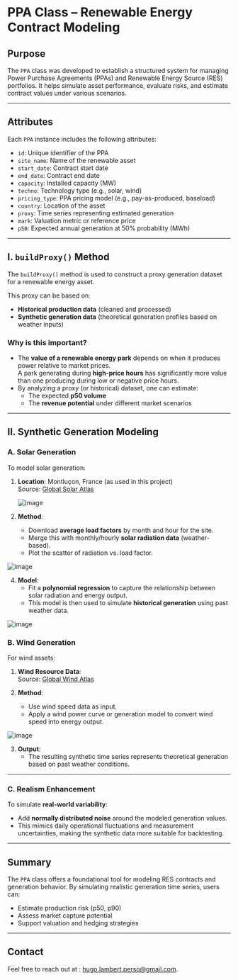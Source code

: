 # PPA Class – Renewable Energy Contract Modeling

## Purpose

The `PPA` class was developed to establish a structured system for managing Power Purchase Agreements (PPAs) and Renewable Energy Source (RES) portfolios. It helps simulate asset performance, evaluate risks, and estimate contract values under various scenarios.

---

## Attributes

Each `PPA` instance includes the following attributes:

- `id`: Unique identifier of the PPA  
- `site_name`: Name of the renewable asset  
- `start_date`: Contract start date  
- `end_date`: Contract end date  
- `capacity`: Installed capacity (MW)  
- `techno`: Technology type (e.g., solar, wind)  
- `pricing_type`: PPA pricing model (e.g., pay-as-produced, baseload)  
- `country`: Location of the asset  
- `proxy`: Time series representing estimated generation  
- `mark`: Valuation metric or reference price  
- `p50`: Expected annual generation at 50% probability (MWh)

---

## I. `buildProxy()` Method

The `buildProxy()` method is used to construct a proxy generation dataset for a renewable energy asset.

This proxy can be based on:

- **Historical production data** (cleaned and processed)
- **Synthetic generation data** (theoretical generation profiles based on weather inputs)

### Why is this important?

- The **value of a renewable energy park** depends on when it produces power relative to market prices.  
  A park generating during **high-price hours** has significantly more value than one producing during low or negative price hours.
- By analyzing a proxy (or historical) dataset, one can estimate:
  - The expected **p50 volume**
  - The **revenue potential** under different market scenarios

---

## II. Synthetic Generation Modeling

### A. Solar Generation

To model solar generation:

1. **Location**: Montluçon, France (as used in this project)  
   Source: [Global Solar Atlas](https://globalsolaratlas.info/detail?c=46.34003,2.607396,11&m=site&s=46.34003,2.607396)

   ![image](https://github.com/user-attachments/assets/7e19ce3f-4250-46fd-91cd-8afba313d7ed)


3. **Method**:
   - Download **average load factors** by month and hour for the site.
   - Merge this with monthly/hourly **solar radiation data** (weather-based).
   - Plot the scatter of radiation vs. load factor.

![image](https://github.com/user-attachments/assets/1b1ea9d5-82b8-476a-b7d1-82e969a5760e)


4. **Model**:
   - Fit a **polynomial regression** to capture the relationship between solar radiation and energy output.
   - This model is then used to simulate **historical generation** using past weather data.

![image](https://github.com/user-attachments/assets/05dac703-13a2-4eb1-9478-15c7580ca299)


### B. Wind Generation

For wind assets:

1. **Wind Resource Data**:  
   Source: [Global Wind Atlas](https://globalwindatlas.info/en/)

2. **Method**:
   - Use wind speed data as input.
   - Apply a wind power curve or generation model to convert wind speed into energy output.

![image](https://github.com/user-attachments/assets/2a158614-d506-4465-ac72-544bebe11ee7)


3. **Output**:
   - The resulting synthetic time series represents theoretical generation based on past weather conditions.

---

### C. Realism Enhancement

To simulate **real-world variability**:

- Add **normally distributed noise** around the modeled generation values.
- This mimics daily operational fluctuations and measurement uncertainties, making the synthetic data more suitable for backtesting.

---

## Summary

The `PPA` class offers a foundational tool for modeling RES contracts and generation behavior. By simulating realistic generation time series, users can:

- Estimate production risk (p50, p90)
- Assess market capture potential
- Support valuation and hedging strategies

---

## Contact

Feel free to reach out at : hugo.lambert.perso@gmail.com.
